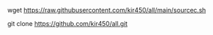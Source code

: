 wget https://raw.githubusercontent.com/kir450/all/main/sourcec.sh

git clone https://github.com/kir450/all.git
